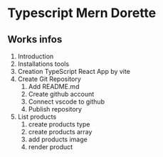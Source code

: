 # Typescript Mern Dorette

## Works infos

1. Introduction
2. Installations tools
3. Creation TypeScript React App by vite
4. Create Git Repository
   1. Add README.md
   2. Create github account
   3. Connect vscode to github
   4. Publish repository
5. List products
   1. create products type
   2. create products array
   3. add products image
   4. render product

